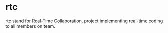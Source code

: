 # rtc #

rtc stand for Real-Time Collaboration, project implementing
real-time coding to all members on team. <br/><br/>
